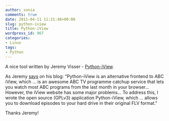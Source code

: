 ```yaml
---
author: sonia
comments: true
date: 2011-04-11 11:21:48+00:00
slug: python-iview
title: Python-iView
wordpress_id: 967
categories:
- Linux
tags:
- Python
---
```


A nice tool written by Jeremy Visser - [Python-iView](https://launchpad.net/~jeremy-visser/+archive/python-iview).

As Jeremy [says](https://jeremy.visser.name/2009/08/30/python-iview/) on his blog: "Python-iView is an alternative frontend to ABC iView, which ... is an awesome ABC TV programme catchup service that lets you watch most ABC programs from the last month in your browser... However, the iView website has some major problems... To address this, I wrote the open source (GPLv3) application Python-iView, which ... allows you to download episodes to your hard drive in their original FLV format."

Thanks Jeremy!
